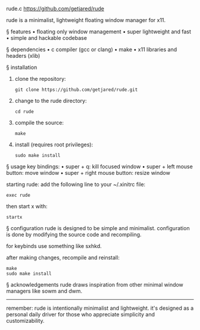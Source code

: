 rude.c
                 <https://github.com/getjared/rude>

rude is a minimalist, lightweight floating window manager for x11.

§ features
• floating only window management
• super lightweight and fast
• simple and hackable codebase

§ dependencies
• c compiler (gcc or clang)
• make
• x11 libraries and headers (xlib)

§ installation
1. clone the repository:
   ```
   git clone https://github.com/getjared/rude.git
   ```
2. change to the rude directory:
   ```
   cd rude
   ```
3. compile the source:
   ```
   make
   ```
4. install (requires root privileges):
   ```
   sudo make install
   ```

§ usage
key bindings:
• super + q: kill focused window
• super + left mouse button: move window
• super + right mouse button: resize window

starting rude:
add the following line to your ~/.xinitrc file:
```
exec rude
```
then start x with:
```
startx
```

§ configuration
rude is designed to be simple and minimalist. configuration is done by modifying the source code and recompiling.

for keybinds use something like sxhkd.

after making changes, recompile and reinstall:
```
make
sudo make install
```

§ acknowledgements
rude draws inspiration from other minimal window managers like sowm and dwm.

---

remember: rude is intentionally minimalist and lightweight. it's designed as a personal daily driver for those who appreciate simplicity and customizability.
